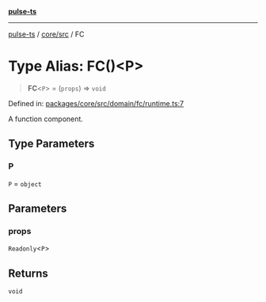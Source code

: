 [**pulse-ts**](../../../README.md)

***

[pulse-ts](../../../README.md) / [core/src](../README.md) / FC

# Type Alias: FC()\<P\>

> **FC**\<`P`\> = (`props`) => `void`

Defined in: [packages/core/src/domain/fc/runtime.ts:7](https://github.com/jlehett/pulse-ts/blob/b287bc18de1bbb78a8cc43f602a646e458610bc3/packages/core/src/domain/fc/runtime.ts#L7)

A function component.

## Type Parameters

### P

`P` = `object`

## Parameters

### props

`Readonly`\<`P`\>

## Returns

`void`
